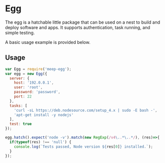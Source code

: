 # Egg
The egg is a hatchable little package that can be used on a nest to build and deploy software and apps.
It supports authentication, task running, and simple testing.

A basic usage example is provided below.

## Usage

```javascript
var Egg = require('meep-egg');
var egg = new Egg({
  server: {
    host: '192.0.0.1',
    user: 'root',
    password: 'password',
    port: 22
  },
  tasks: [
    'curl -sL https://deb.nodesource.com/setup_4.x | sudo -E bash -',
    'apt-get install -y nodejs'
  ],
  test: true
});

egg.hatch().expect('node -v').match(new RegExp(/v4\..*\..*/), (res)=>{
  if(typeof(res) !== 'null') {
    console.log(`Tests passed, Node version ${res[0]} installed.`);
  }
});
```
